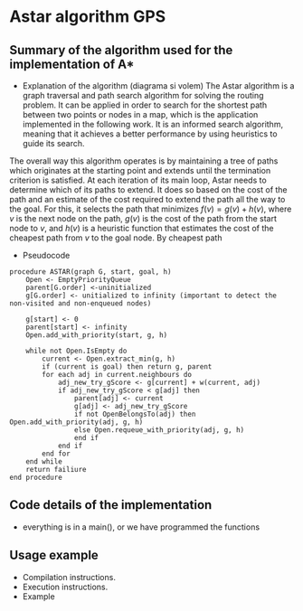 # Astar algorithm GPS

## Summary of the algorithm used for the implementation of A*
- Explanation of the algorithm (diagrama si volem)
The Astar algorithm is a graph traversal and path search algorithm for solving the routing problem. It can be applied in order to search for the shortest path between two points or nodes in a map, which is the application implemented in the following work. It is an informed search algorithm, meaning that it achieves a better performance by using heuristics to guide its search.

The overall way this algorithm operates is by maintaining a tree of paths which originates at the starting point and extends until the termination criterion is satisfied. At each iteration of its main loop, Astar needs to determine which of its paths to extend. It does so based on the cost of the path and an estimate of the cost required to extend the path all the way to the goal. For this, it selects the path that minimizes $f(v) = g(v) + h(v)$, where $v$ is the next node on the path, $g(v)$ is the cost of the path from the start node to $v$, and $h(v)$ is a heuristic function that estimates the cost of the cheapest path from $v$ to the goal node. By cheapest path 

- Pseudocode
```
procedure ASTAR(graph G, start, goal, h)
    Open <- EmptyPriorityQueue
    parent[G.order] <-uninitialized
    g[G.order] <- unitialized to infinity (important to detect the non-visited and non-enqueued nodes)

    g[start] <- 0
    parent[start] <- infinity
    Open.add_with_priority(start, g, h)

    while not Open.IsEmpty do
        current <- Open.extract_min(g, h)
        if (current is goal) then return g, parent
        for each adj in current.neighbours do
            adj_new_try_gScore <- g[current] + w(current, adj)
            if adj_new_try_gScore < g[adj] then
                parent[adj] <- current
                g[adj] <- adj_new_try_gScore
                if not OpenBelongsTo(adj) then Open.add_with_priority(adj, g, h)
                else Open.requeue_with_priority(adj, g, h)
                end if
            end if
        end for
    end while
    return failiure
end procedure
```

## Code details of the implementation
- everything is in a main(), or we have programmed the functions

## Usage example
- Compilation instructions.
- Execution instructions.
- Example